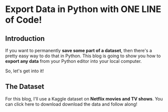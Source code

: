 # Export Data in Python with ONE LINE of Code!
## Introduction
If you want to permanently **save some part of a dataset**, then there's a pretty easy way to do that in Python. This blog is going to show you how to **export any data** from your Python editor into your local computer.

So, let's get into it!

## The Dataset
For this blog, I'll use a Kaggle dataset on **Netflix movies and TV shows**. You can click here to download download the data and follow along! 
